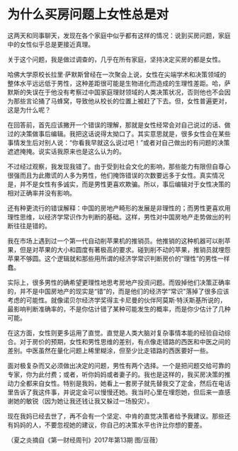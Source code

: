 # 为什么买房问题上女性总是对

这两天和同事聊天，发现在各个家庭中似乎都有这样的情况：说到买房问题，家庭中的女性似乎总是更接近真理。 

关于这个问题，我是做过调查的，几乎在所有家庭，坚持决定买房的都是女性。 

哈佛大学原校长拉里·萨默斯曾经在一次聚会上说，女性在尖端学术和决策领域的整体水平远远低于男性，这种差距很可能是生物进化而造成的生理性差距。哈，萨默斯的失误在于他没有考察过中国家庭理财领域的人类决策状况，否则他也不会因为那些言论捅了马蜂窝，导致他从校长的位置上被赶了下去。但，女性普遍更对，这是为什么呢？ 

在回答前，首先应该撇开一个错误的理解，那就是女性经常会对自己说过的话、做过的决策做事后编辑。我把这话说得太拗口了。其实意思就是，很多女性会在某些事情发生后对别人说：“你看我早就这么说过吧！”或者对自己做出的有问题的决策遮遮掩掩。说实话我原来也是这么认为的。 

不过经过观察，我发现我错了。由于受到社会文化的影响，那些能力有限但自尊心很强而且为此撒谎的人多为男性，他们掩饰错误的次数要远多于女性。真实情况是，并不是女性有多诚实，而是男性更喜欢欺骗。所以，事后编辑对于女性决策的相对正确率并没有影响。 

还有种更流行的错误解释：中国的房地产畸形的发展是非理性的；而男性更喜欢用理性思维，以经济学常识作为判断的基础。这样，男性对中国房地产走势做出的判断往往是错的。 

我在市场上遇到过一个第一代自动削苹果机的推销员。他推销的这种机器可以削苹果，但是对苹果的大小和圆度有著极高的要求。碰到削不动的苹果，推销员就埋怨苹果不够圆。这个逻辑就和那些用所谓的经济学常识判断房价的“理性”的男性一样蠢。 

实际上，很多男性的确希望更理性地思考房地产投资问题。而毁掉他们决策正确率的，并不是中国房地产的现实是“错”的，而是他们的经济学“常识”落掉了很多应该考虑的可能性。就像诺贝尔经济学奖得主卡尼曼的伙伴阿莫斯·特沃斯基所说的，最影响判断准确率的，不是你估计错了某种可能发生的概率，而是你少估计了几种可能。 

在这方面，女性则更多运用了直觉。直觉是人类大脑对复杂事情本能的经验自动综合。对于房价的预期，女性和男性思维的差别，有点像走错路的西医和中医之间的差别。中医虽然在量化问题上稀里糊涂，但至少比走错路的西医要好一些。 

面对极复杂而又必须做出决定的问题，男性有两个选择。一个是把问题交给可靠的专家，你为此付费；或者，听你妈妈或者妻子的。我也是这样的，我买房决策的推动力全都来自女性。特别是我妈，她看上一套房子就先替我交了定金，然后在电话里告诉了我这件事，并说定金可以慢慢还她。我当时心里在埋怨她，但后来一直感谢她的敏锐（因为她让我还钱让我又躲过一场股灾）。 

现在我妈已经去世了，再不会有一个坚定、中肯的直觉决策者给予我建议。那些还有妈妈的人，不要忽视她的建议，你自己的决策水平也许比你想的要差。 

（夏之炎摘自《第一财经周刊》2017年第13期 图/豆薇）